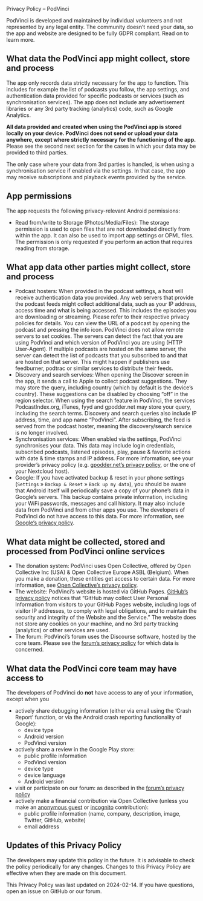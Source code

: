 
Privacy Policy – PodVinci

PodVinci is developed and maintained by individual volunteers and not represented by any legal entity. The community doesn’t need your data, so the app and website are designed to be fully GDPR compliant. Read on to learn more.

## What data the PodVinci app might collect, store and process

The app only records data strictly necessary for the app to function. This includes for example the list of podcasts you follow, the app settings, and authentication data provided for specific podcasts or services (such as synchronisation services). The app does not include any advertisement libraries or any 3rd party tracking (analytics) code, such as Google Analytics.

**All data provided and created when using the PodVinci app is stored locally on your device. PodVinci does not send or upload your data anywhere, except where strictly necessary for the functioning of the app.** Please see the second next section for the cases in which your data may be provided to third parties.

The only case where your data from 3rd parties is handled, is when using a synchronisation service if enabled via the settings. In that case, the app may receive subscriptions and playback events provided by the service.

## App permissions

The app requests the following privacy-relevant Android permissions:

- Read from/write to Storage (Photos/Media/Files): The storage permission is used to open files that are not downloaded directly from within the app. It can also be used to import app settings or OPML files. The permission is only requested if you perform an action that requires reading from storage.

## What app data other parties might collect, store and process

- Podcast hosters: When provided in the podcast settings, a host will receive authentication data you provided. Any web servers that provide the podcast feeds might collect additional data, such as your IP address, access time and what is being accessed. This includes the episodes you are downloading or streaming. Please refer to their respective privacy policies for details. You can view the URL of a podcast by opening the podcast and pressing the info icon. PodVinci does not allow remote servers to set cookies. The servers can detect the fact that you are using PodVinci and which version of PodVinci you are using (HTTP User-Agent). If multiple podcasts are hosted on the same server, the server can detect the list of podcasts that you subscribed to and that are hosted on that server. This might happen if publishers use feedburner, podtrac or similar services to distribute their feeds.
- Discovery and search services: When opening the Discover screen in the app, it sends a call to Apple to collect podcast suggestions. They may store the query, including country (which by default is the device’s country). These suggestions can be disabled by choosing “off” in the region selector. When using the search feature in PodVinci, the services PodcastIndex.org, iTunes, fyyd and gpodder.net may store your query, including the search terms. Discovery and search queries also include IP address, time, and app name “PodVinci”. After subscribing, the feed is served from the podcast hoster, meaning the discovery/search service is no longer involved.
- Synchronisation services: When enabled via the settings, PodVinci synchronises your data. This data may include login credentials, subscribed podcasts, listened episodes, play, pause & favorite actions with date & time stamps and IP address. For more information, see your provider’s privacy policy (e.g. [gpodder.net’s privacy policy](https://gpodder.net/privacy), or the one of your Nextcloud host).
- Google: If you have activated backup & reset in your phone settings (`Settings` » `Backup & Reset` » `Back up my data`), you should be aware that Android itself will periodically save a copy of your phone’s data in Google’s servers. This backup contains private information, including your WiFi passwords, messages and call history. It may also include data from PodVinci and from other apps you use. The developers of PodVinci do not have access to this data. For more information, see [Google’s privacy policy](https://policies.google.com/).

## What data might be collected, stored and processed from PodVinci online services

- The donation system: PodVinci uses Open Collective, offered by Open Collective Inc (USA) & Open Collective Europe ASBL (Belgium). When you make a donation, these entities get access to certain data. For more information, see [Open Collective’s privacy policy](https://opencollective.com/privacypolicy).
- The website: PodVinci’s website is hosted via GitHub Pages. [GitHub’s privacy policy](https://docs.github.com/en/github/site-policy/github-privacy-statement#github-pages) notices that “GitHub may collect User Personal Information from visitors to your GitHub Pages website, including logs of visitor IP addresses, to comply with legal obligations, and to maintain the security and integrity of the Website and the Service.” The website does not store any cookies on your machine, and no 3rd party tracking (analytics) or other services are used.
- The forum: PodVinci’s forum uses the Discourse software, hosted by the core team. Please see the [forum’s privacy policy](https://github.com/XilinJia/PodVinci/blob/main/PrivacyPolicy.md) for which data is concerned.

## What data the PodVinci core team may have access to

The developers of PodVinci do **not** have access to any of your information, except when you

- actively share debugging information (either via email using the ‘Crash Report’ function, or via the Android crash reporting functionality of Google):
    - device type
    - Android version
    - PodVinci version
- actively share a review in the Google Play store:
    - public profile information
    - PodVinci version
    - device type
    - device language
    - Android version
- visit or participate on our forum: as described in the [forum’s privacy policy](https://forum.antennapod.org/privacy)
- actively make a financial contribution via Open Collective (unless you make an [anonymous guest](https://docs.opencollective.com/help/financial-contributors/payments#contributing-as-a-guest) or [incognito](https://docs.opencollective.com/help/financial-contributors/payments#select-a-contributor) contribution):
    - public profile information (name, company, description, image, Twitter, GitHub, website)
    - email address

## Updates of this Privacy Policy

The developers may update this policy in the future. It is advisable to check the policy periodically for any changes. Changes to this Privacy Policy are effective when they are made on this document.

This Privacy Policy was last updated on 2024-02-14. If you have questions, open an issue on GitHub or our forum.